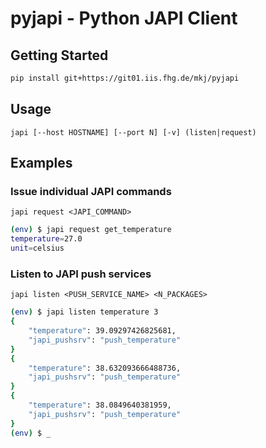 # pyjapi - Python JAPI Client

## Getting Started

```sh
pip install git+https://git01.iis.fhg.de/mkj/pyjapi
```

## Usage

`japi [--host HOSTNAME] [--port N] [-v] (listen|request)`

## Examples

### Issue individual JAPI commands

`japi request <JAPI_COMMAND>`

```sh
(env) $ japi request get_temperature
temperature=27.0
unit=celsius
```

### Listen to JAPI push services

`japi listen <PUSH_SERVICE_NAME> <N_PACKAGES>`

```sh
(env) $ japi listen temperature 3
{
    "temperature": 39.09297426825681,
    "japi_pushsrv": "push_temperature"
}
{
    "temperature": 38.632093666488736,
    "japi_pushsrv": "push_temperature"
}
{
    "temperature": 38.0849640381959,
    "japi_pushsrv": "push_temperature"
}
(env) $ _
```
